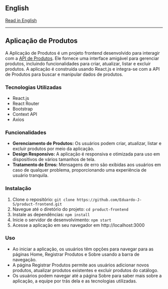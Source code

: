 ## English

[Read in English](README.en.md)

---

## Aplicação de Produtos

A Aplicação de Produtos é um projeto frontend desenvolvido para interagir com a [API de Produtos](https://github.com/Eduardo-J-S/product-management-api). Ele fornece uma interface amigável para gerenciar produtos, incluindo funcionalidades para criar, atualizar, listar e excluir produtos. A aplicação é construída usando React.js e integra-se com a API de Produtos para buscar e manipular dados de produtos.

### Tecnologias Utilizadas
- React.js
- React Router
- Bootstrap
- Context API
- Axios

### Funcionalidades
- **Gerenciamento de Produtos:** Os usuários podem criar, atualizar, listar e excluir produtos por meio da aplicação.
- **Design Responsivo:** A aplicação é responsiva e otimizada para uso em dispositivos de vários tamanhos de tela.
- **Tratamento de Erros:** Mensagens de erro são exibidas aos usuários em caso de qualquer problema, proporcionando uma experiência de usuário tranquila.

### Instalação
1. Clone o repositório: `git clone https://github.com/Eduardo-J-S/product-frontend.git`
2. Navegue até o diretório do projeto: `cd product-frontend`
3. Instale as dependências: `npm install`
4. Inicie o servidor de desenvolvimento: `npm start`
5. Acesse a aplicação em seu navegador em http://localhost:3000

### Uso
- Ao iniciar a aplicação, os usuários têm opções para navegar para as páginas Home, Registrar Produtos e Sobre usando a barra de navegação.
- A página Registrar Produtos permite aos usuários adicionar novos produtos, atualizar produtos existentes e excluir produtos do catálogo.
- Os usuários podem navegar até a página Sobre para saber mais sobre a aplicação, a equipe por trás dela e as tecnologias utilizadas.
